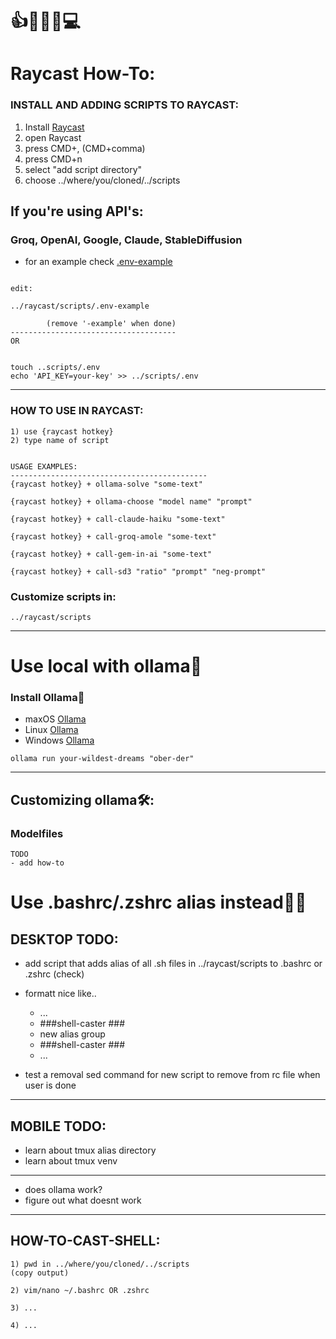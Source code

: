 # 👍🧿👄🧿💻   
# Raycast How-To:  
### INSTALL AND ADDING SCRIPTS TO RAYCAST:

1. Install [Raycast](https://www.raycast.com/)
2. open Raycast
3. press CMD+, (CMD+comma)
4. press CMD+n
5. select "add script directory"
6. choose ../where/you/cloned/../scripts

## If you're using API's:
### Groq, OpenAI, Google, Claude, StableDiffusion

- for an example check [.env-example](https://github.com/nbiish/ray-caster/blob/main/raycast/scripts/.env-example)

```

edit:

../raycast/scripts/.env-example

        (remove '-example' when done)
-------------------------------------
OR


touch ..scripts/.env
echo 'API_KEY=your-key' >> ../scripts/.env
```  

---  
### HOW TO USE IN RAYCAST:

```
1) use {raycast hotkey}
2) type name of script


USAGE EXAMPLES:
--------------------------------------------
{raycast hotkey} + ollama-solve "some-text"

{raycast hotkey} + ollama-choose "model name" "prompt"

{raycast hotkey} + call-claude-haiku "some-text"

{raycast hotkey} + call-groq-amole "some-text"

{raycast hotkey} + call-gem-in-ai "some-text"

{raycast hotkey} + call-sd3 "ratio" "prompt" "neg-prompt"
```
### Customize scripts in:

```
../raycast/scripts
```
--- 
# Use local with ollama🦙
### Install  Ollama📂
* maxOS [Ollama](https://ollama.com/download/mac)  
* Linux [Ollama](https://ollama.com/download/linux)  
* Windows [Ollama](https://ollama.com/download/windows)  

```
ollama run your-wildest-dreams "ober-der"  
```

---  
## Customizing ollama🛠️:
### Modelfiles  
```
TODO
- add how-to
```
# Use .bashrc/.zshrc alias instead🦑🤖
## DESKTOP TODO:
- add script that adds alias of all .sh files in ../raycast/scripts to .bashrc or .zshrc (check)  

- formatt nice like..
     - ...
     - ###shell-caster ###
     - new alias group
     - ###shell-caster ###
     - ...

- test a removal sed command for new script to remove from rc file when user is done  
---
## MOBILE TODO:
- learn about tmux alias directory
- learn about tmux venv
---
- does ollama work?
- figure out what doesnt work

---
## HOW-TO-CAST-SHELL:
```
1) pwd in ../where/you/cloned/../scripts
(copy output)

2) vim/nano ~/.bashrc OR .zshrc

3) ...

4) ...
```